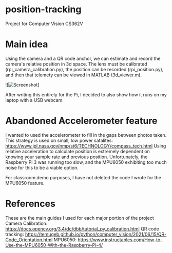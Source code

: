 # position-tracking
Project for Computer Vision CS362V

# Main idea
Using the camera and a QR code anchor, we can estimate and record the camera's relative position in 3d space. The lens must be calibrated (rpi_camera_calibration.py), the position can be recorded (rpi_position.py), and then that telemety can be viewed in MATLAB (3d_viewer.m).

![![Screenshot](https://github.com/jonahstricklin/position-tracking/matlab_output.png)]

After writing this entirely for the Pi, I decided to also show how it runs on my laptop with a USB webcam.

# Abandoned Accelerometer feature
I wanted to used the accelerometer to fill in the gaps between photos taken. This strategy is used on small, low power satalites: https://www.jpl.nasa.gov/nmp/st6/TECHNOLOGY/compass_tech.html
Using relative acceleration to calculate position is extremely dependent on knowing your sample rate and previous position. Unfortunately, the Raspberry Pi 3 was running too slow, and the MPU6050 exhibiting too much noise for this to be a viable option.

For classroom demo purposes, I have not deleted the code I wrote for the MPU6050 feature. 

# References
These are the main guides I used for each major portion of the project
Camera Calibration: https://docs.opencv.org/3.4/dc/dbb/tutorial_py_calibration.html
QR code tracking: https://temugeb.github.io/python/computer_vision/2021/06/15/QR-Code_Orientation.html
MPU6050: https://www.instructables.com/How-to-Use-the-MPU6050-With-the-Raspberry-Pi-4/

